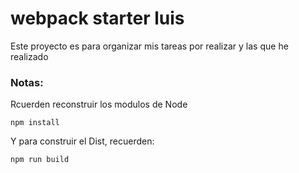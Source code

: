 # webpack starter luis

Este proyecto es para organizar mis tareas por realizar y las que he realizado

### Notas:
Rcuerden reconstruir los modulos de Node
```
npm install
```

Y para construir el Dist, recuerden:
```
npm run build
```

